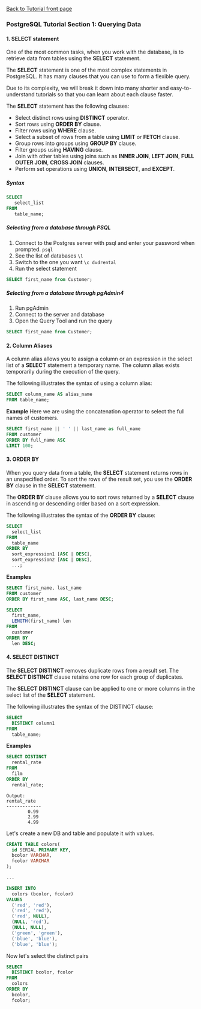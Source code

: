 [Back to Tutorial front page](./index.md)

### PostgreSQL Tutorial Section 1: Querying Data

#### 1. SELECT statement

One of the most common tasks, when you work with the database, is to retrieve data from tables using the **SELECT** statement.

The **SELECT** statement is one of the most complex statements in PostgreSQL. It has many clauses that you can use to form a flexible query.

Due to its complexity, we will break it down into many shorter and easy-to-understand tutorials so that you can learn about each clause faster.

The **SELECT** statement has the following clauses:

- Select distinct rows using **DISTINCT** operator.
- Sort rows using **ORDER BY** clause.
- Filter rows using **WHERE** clause.
- Select a subset of rows from a table using **LIMIT** or **FETCH** clause.
- Group rows into groups using **GROUP BY** clause.
- Filter groups using **HAVING** clause.
- Join with other tables using joins such as **INNER JOIN**, **LEFT JOIN**, **FULL OUTER JOIN**, **CROSS JOIN** clauses.
- Perform set operations using **UNION**, **INTERSECT**, and **EXCEPT**.

##### Syntax

```SQL
SELECT
   select_list
FROM
   table_name;
```

##### Selecting from a database through PSQL

1. Connect to the Postgres server with psql and enter your password when prompted.
   `psql`
2. See the list of databases
   `\l`
3. Switch to the one you want
   `\c dvdrental`
4. Run the select statement

```SQL
SELECT first_name from Customer;
```

##### Selecting from a database through pgAdmin4

1. Run pgAdmin
2. Connect to the server and database
3. Open the Query Tool and run the query

```SQL
SELECT first_name from Customer;
```

#### 2. Column Aliases

A column alias allows you to assign a column or an expression in the select list of a **SELECT** statement a temporary name. The column alias exists temporarily during the execution of the query.

The following illustrates the syntax of using a column alias:

```SQL
SELECT column_name AS alias_name
FROM table_name;
```

**Example**
Here we are using the concatenation operator to select the full names of customers.

```SQL
SELECT first_name || ' ' || last_name as full_name
FROM customer
ORDER BY full_name ASC
LIMIT 100;
```

#### 3. ORDER BY

When you query data from a table, the **SELECT** statement returns rows in an unspecified order. To sort the rows of the result set, you use the **ORDER BY** clause in the **SELECT** statement.

The **ORDER BY** clause allows you to sort rows returned by a **SELECT** clause in ascending or descending order based on a sort expression.

The following illustrates the syntax of the **ORDER BY** clause:

```SQL
SELECT
  select_list
FROM
  table_name
ORDER BY
  sort_expression1 [ASC | DESC],
  sort_expression2 [ASC | DESC],
  ...;
```

**Examples**

```SQL
SELECT first_name, last_name
FROM customer
ORDER BY first_name ASC, last_name DESC;
```

```SQL
SELECT
  first_name,
  LENGTH(first_name) len
FROM
  customer
ORDER BY
  len DESC;
```

#### 4. SELECT DISTINCT

The **SELECT DISTINCT** removes duplicate rows from a result set. The **SELECT DISTINCT** clause retains one row for each group of duplicates.

The **SELECT DISTINCT** clause can be applied to one or more columns in the select list of the **SELECT** statement.

The following illustrates the syntax of the DISTINCT clause:

```SQL
SELECT
  DISTINCT column1
FROM
  table_name;
```

**Examples**

```SQL
SELECT DISTINCT
  rental_rate
FROM
  film
ORDER BY
  rental_rate;
```

```
Output:
rental_rate
-------------
        0.99
        2.99
        4.99
```

Let's create a new DB and table and populate it with values.

```SQL
CREATE TABLE colors(
  id SERIAL PRIMARY KEY,
  bcolor VARCHAR,
  fcolor VARCHAR
);

...

INSERT INTO
  colors (bcolor, fcolor)
VALUES
  ('red', 'red'),
  ('red', 'red'),
  ('red', NULL),
  (NULL, 'red'),
  (NULL, NULL),
  ('green', 'green'),
  ('blue', 'blue'),
  ('blue', 'blue');
```

Now let's select the distinct pairs

```SQL
SELECT
  DISTINCT bcolor, fcolor
FROM
  colors
ORDER BY
  bcolor,
  fcolor;
```
